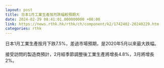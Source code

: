```yaml
---
layout: post
title: 日本1月工業生產按月跌幅較預期大
date: 2024-02-29 08:41:01.000000000 +08:00
link: https://news.rthk.hk/rthk/ch/component/k2/1742402-20240229.htm
categories: rthk
---
```


日本1月工業生產按月下跌7.5%，差過市場預期，是2020年5月以來最大跌幅。

接受訪問的製造商預計，2月經季節調整後工業生產將增長4.8%，3月將增長2%。

